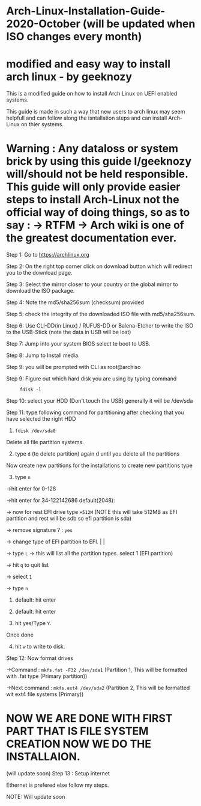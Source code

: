 # Arch-Linux-Installation-Guide-2020-October (will be updated when ISO changes every month)

# modified and easy way to install arch linux - by geeknozy

This is a modified guide on how to install Arch Linux on UEFI enabled systems.

This guide is made in such a way that new users to arch linux may seem helpfull and can follow along the isntallation steps and can install Arch-Linux on thier systems.

# Warning : Any dataloss or system brick by using this guide I/geeknozy will/should not be held responsible. This guide will only provide easier steps to install Arch-Linux not the official way of doing things, so as to say : -> RTFM  -> Arch wiki is one of the greatest documentation ever.


Step 1: Go to https://archlinux.org

Step 2: On the right top corner click on download button  which will redirect you to the download page.

Step 3: Select the mirror closer to your country or the global mirror to download the ISO package.

Step 4: Note the md5/sha256sum (checksum) provided

Step 5: check the integrity of the downloaded ISO file with md5/sha256sum.

Step 6: Use CLI-DD(in Linux) / RUFUS-DD or Balena-Etcher to write the ISO to the USB-Stick (note the data in USB will be lost)

Step 7: Jump into your system BIOS select te boot to USB.

Step 8: Jump to Install media.

Step 9: you will be prompted with CLI as root@archiso

Step 9: Figure out which hard disk you are using by typing command 
 
         fdisk -l

Step 10: select your HDD (Don't touch the USB) generally it will be /dev/sda

Step 11: type following command for partitioning after checking that you have selected the right HDD

1. ```fdisk /dev/sda0```
 
 Delete all file partition systems.
 
 2. type ```d``` (to delete partition)
 again d until you delete all the partitions
 
 Now create new partitions for the installations to create new partitions type

3. type ```n```
  
  ->hit enter for 0-128
  
  ->hit enter for 34-122142686 default(2048):
  
  -> now for rest EFI drive type ```+512M```  (NOTE this will take 512MB as EFI partition and rest will be sdb so efi partition is sda)
  
  -> remove signature ? : ```yes```
  
  -> change type of EFI partition to EFI.
  |
  |
  
  -> type ```L``` -> this will list all the partition types.
     select 1 (EFI partition)
  
  -> hit ```q``` to quit list 
  
  -> select ```1```
  
  -> type ```n```
  
  1. default: hit enter
  
  2. default: hit enter
  
  3. hit yes/Type ```Y```.
  
 Once done 
 
 4. hit ```w``` to write to disk.
  
 Step 12: Now format drives
 
 ->Command : ```mkfs.fat -F32 /dev/sda1```   (Partition 1, This will be formatted with .fat type (Primary partition))
 
 ->Next command : ```mkfs.ext4 /dev/sda2```  (Partition 2, This will be formatted wit ext4 file systems (Primary))
   
  # NOW WE ARE DONE WITH FIRST PART THAT IS FILE SYSTEM CREATION NOW WE DO THE INSTALLAION.
  (will update soon)
  Step 13 : Setup internet 
  
  Ethernet is prefered else follow my steps. 
  
 NOTE: Will update soon 
